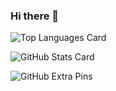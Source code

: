 ### Hi there 👋

![Top Languages Card](https://github-readme-stats.vercel.app/api/top-langs/?username=yoshito-maeoka&layout=compact)

![GitHub Stats Card](https://github-readme-stats.vercel.app/api?username=yoshito-maeoka)

![GitHub Extra Pins](https://github-readme-stats.vercel.app/api/pin/?username=yoshito-maeoka&repo=homebridge-switchbot-for-mac)


<!--
**yoshito-maeoka/yoshito-maeoka** is a ✨ _special_ ✨ repository because its `README.md` (this file) appears on your GitHub profile.

Here are some ideas to get you started:

- 🔭 I’m currently working on ...
- 🌱 I’m currently learning ...
- 👯 I’m looking to collaborate on ...
- 🤔 I’m looking for help with ...
- 💬 Ask me about ...
- 📫 How to reach me: ...
- 😄 Pronouns: ...
- ⚡ Fun fact: ...
-->
